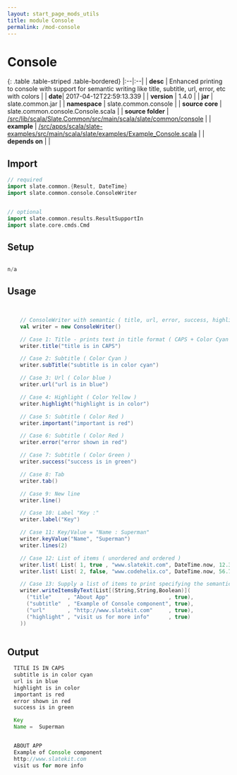 ```yaml
---
layout: start_page_mods_utils
title: module Console
permalink: /mod-console
---
```


# Console

{: .table .table-striped .table-bordered}
|:--|:--|
| **desc** | Enhanced printing to console with support for semantic writing like title, subtitle, url, error, etc with colors | 
| **date**| 2017-04-12T22:59:13.339 |
| **version** | 1.4.0  |
| **jar** | slate.common.jar  |
| **namespace** | slate.common.console  |
| **source core** | slate.common.console.Console.scala  |
| **source folder** | [/src/lib/scala/Slate.Common/src/main/scala/slate/common/console](https://github.com/code-helix/slatekit/tree/master/src/lib/scala/Slate.Common/src/main/scala/slate/common/console)  |
| **example** | [/src/apps/scala/slate-examples/src/main/scala/slate/examples/Example_Console.scala](https://github.com/code-helix/slatekit/tree/master/src/apps/scala/slate-examples/src/main/scala/slate/examples/Example_Console.scala) |
| **depends on** |   |

## Import
```scala 
// required 
import slate.common.{Result, DateTime}
import slate.common.console.ConsoleWriter


// optional 
import slate.common.results.ResultSupportIn
import slate.core.cmds.Cmd


```

## Setup
```scala

n/a

```

## Usage
```scala


    // ConsoleWriter with semantic ( title, url, error, success, highlight ) writing.
    val writer = new ConsoleWriter()

    // Case 1: Title - prints text in title format ( CAPS + Color Cyan )
    writer.title("title is in CAPS")

    // Case 2: Subtitle ( Color Cyan )
    writer.subTitle("subtitle is in color cyan")

    // Case 3: Url ( Color blue )
    writer.url("url is in blue")

    // Case 4: Highlight ( Color Yellow )
    writer.highlight("highlight is in color")

    // Case 5: Subtitle ( Color Red )
    writer.important("important is red")

    // Case 6: Subtitle ( Color Red )
    writer.error("error shown in red")

    // Case 7: Subtitle ( Color Green )
    writer.success("success is in green")

    // Case 8: Tab
    writer.tab()

    // Case 9: New line
    writer.line()

    // Case 10: Label "Key :"
    writer.label("Key")

    // Case 11: Key/Value = "Name : Superman"
    writer.keyValue("Name", "Superman")
    writer.lines(2)

    // Case 12: List of items ( unordered and ordered )
    writer.list( List( 1, true , "www.slatekit.com", DateTime.now, 12.34 ), true)
    writer.list( List( 2, false, "www.codehelix.co", DateTime.now, 56.78 ), true)

    // Case 13: Supply a list of items to print specifying the semantic mode ( title, url, etc )
    writer.writeItemsByText(List[(String,String,Boolean)](
      ("title"     , "About App"                   , true),
      ("subtitle"  , "Example of Console component", true),
      ("url"       , "http://www.slatekit.com"     , true),
      ("highlight" , "visit us for more info"      , true)
    ))
    

```


## Output

```java
  TITLE IS IN CAPS
  subtitle is in color cyan
  url is in blue
  highlight is in color
  important is red
  error shown in red
  success is in green

  Key
  Name =  Superman


  ABOUT APP
  Example of Console component
  http://www.slatekit.com
  visit us for more info

```
  